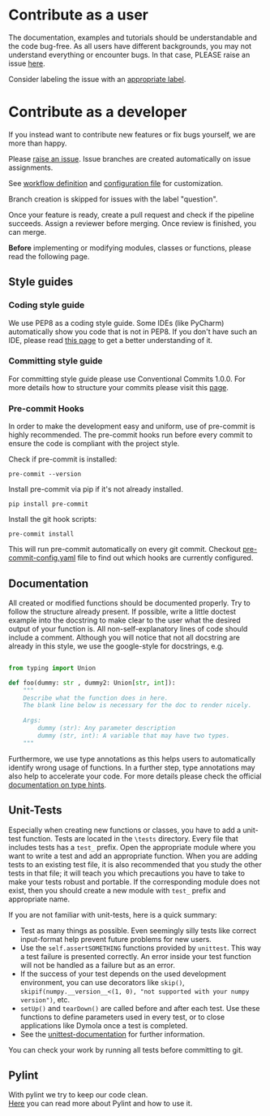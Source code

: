 # Contribute as a user

The documentation, examples and tutorials should be understandable and the code bug-free.
As all users have different backgrounds, you may not understand everything or encounter bugs.
In that case, PLEASE raise an issue [here](https://github.com/RWTH-EBC/filip/issues/new).

Consider labeling the issue with an [appropriate label](https://github.com/RWTH-EBC/FiLiP/labels).

# Contribute as a developer

If you instead want to contribute new features or fix bugs yourself, we are more than happy.

Please [raise an issue](https://github.com/RWTH-EBC/filip/issues/new).
Issue branches are created automatically on issue assignments.

See [workflow definition](.github/workflows/issue-tracker.yml) and 
[configuration file](.github/issue-branch.yml) for customization.

Branch creation is skipped for issues with the label "question".

Once your feature is ready, create a pull request and check if the pipeline succeeds.
Assign a reviewer before merging. 
Once review is finished, you can merge.

**Before** implementing or modifying modules, classes or functions, please read the following page.

## Style guides

### Coding style guide

We use PEP8 as a coding style guide. Some IDEs (like PyCharm) automatically show you code that is not in PEP8. If you don't have such an IDE, please read [this page](https://pep8.org/) to get a better understanding of it.

### Committing style guide

For committing style guide please use Conventional Commits 1.0.0. For more details how to structure your commits please visit this [page](https://www.conventionalcommits.org/en/v1.0.0/).

### Pre-commit Hooks

In order to make the development easy and uniform, use of pre-commit is highly recommended. The pre-commit hooks run before every commit to ensure the code is compliant with the project style.

Check if pre-commit is installed:
```commandline
pre-commit --version
```
Install pre-commit via pip if it's not already installed.
```commandline
pip install pre-commit
```
Install the git hook scripts:
```commandline
pre-commit install
```
This will run pre-commit automatically on every git commit. Checkout [pre-commit-config.yaml](.pre-commit-config.yaml) file to find out which hooks are currently configured.

## Documentation

All created or modified functions should be documented properly. 
Try to follow the structure already present. 
If possible, write a little doctest example into the docstring to make clear to the user what the desired output of your function is. 
All non-self-explanatory lines of code should include a comment. 
Although you will notice that not all docstring are already in this style, we use the google-style for docstrings, e.g.

```python

from typing import Union

def foo(dummy: str , dummy2: Union[str, int]):
    """
    Describe what the function does in here.
    The blank line below is necessary for the doc to render nicely.
    
    Args:
        dummy (str): Any parameter description
        dummy (str, int): A variable that may have two types.
    """
```

Furthermore, we use type annotations as this helps users to automatically 
identify wrong usage of functions. 
In a further step, type annotations may also help to accelerate your code. 
For more details please check the official [documentation on type hints](https://docs.python.org/3/library/typing.html).

## Unit-Tests
Especially when creating new functions or classes, you have to add a unit-test function.
Tests are located in the `\tests` directory. Every file that includes tests has a `test_` prefix. 
Open the appropriate module where you want to write a test and add an appropriate function.
When you are adding tests to an existing test file, it is also recommended that you study the other tests in that file; it will teach you which precautions you have to take to make your tests robust and portable.
If the corresponding module does not exist, then you should create a new module with `test_` prefix and appropriate name. 

If you are not familiar with unit-tests, here is a quick summary:
- Test as many things as possible. Even seemingly silly tests like correct input-format help prevent future problems for new users.
- Use the `self.assertSOMETHING` functions provided by `unittest`. This way a test failure is presented correctly. An error inside your test function will not be handled as a failure but as an error.
- If the success of your test depends on the used development environment, you can use decorators like `skip()`, `skipif(numpy.__version__<(1, 0), "not supported with your numpy version")`, etc. 
- `setUp()` and `tearDown()` are called before and after each test. Use these functions to define parameters used in every test, or to close applications like Dymola once a test is completed.
- See the [unittest-documentation](https://docs.python.org/3/library/unittest.html#organizing-tests) for further information.

You can check your work by running all tests before committing to git. 

## Pylint
With pylint we try to keep our code clean.  
[Here](https://pypi.org/project/pylint/) you can read more about Pylint and how to use it.
